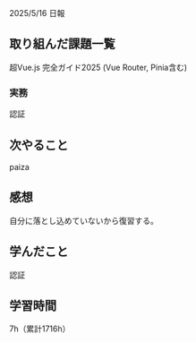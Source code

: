 2025/5/16 日報
## 取り組んだ課題一覧
超Vue.js 完全ガイド2025 (Vue Router, Pinia含む)


### 実務
認証


## 次やること
paiza



## 感想
自分に落とし込めていないから復習する。


## 学んだこと
認証


## 学習時間
7h（累計1716h）
